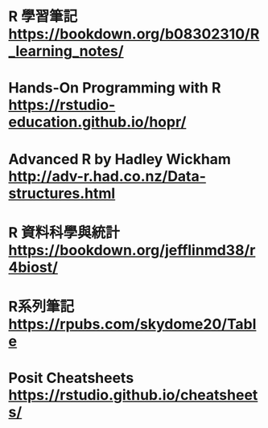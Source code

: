 # R 學習筆記  https://bookdown.org/b08302310/R_learning_notes/
# Hands-On Programming with R  https://rstudio-education.github.io/hopr/
# Advanced R by Hadley Wickham  http://adv-r.had.co.nz/Data-structures.html
# R 資料科學與統計  https://bookdown.org/jefflinmd38/r4biost/
# R系列筆記  https://rpubs.com/skydome20/Table

# Posit Cheatsheets  https://rstudio.github.io/cheatsheets/

